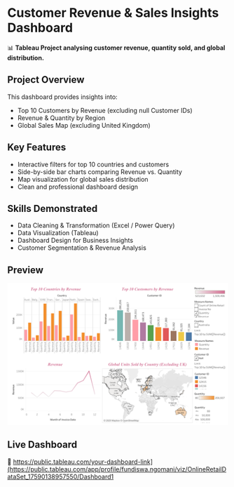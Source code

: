 # Customer Revenue & Sales Insights Dashboard

📊 **Tableau Project analysing customer revenue, quantity sold, and global distribution.**

## Project Overview
This dashboard provides insights into:
- Top 10 Customers by Revenue (excluding null Customer IDs)
- Revenue & Quantity by Region
- Global Sales Map (excluding United Kingdom)

## Key Features
- Interactive filters for top 10 countries and customers
- Side-by-side bar charts comparing Revenue vs. Quantity
- Map visualization for global sales distribution
- Clean and professional dashboard design

## Skills Demonstrated
- Data Cleaning & Transformation (Excel / Power Query)
- Data Visualization (Tableau)
- Dashboard Design for Business Insights
- Customer Segmentation & Revenue Analysis

## Preview
![Dashboard Screenshot](screenshot.png)

## Live Dashboard
🔗 https://public.tableau.com/your-dashboard-link](https://public.tableau.com/app/profile/fundiswa.ngomani/viz/OnlineRetailDataSet_17590138957550/Dashboard1
